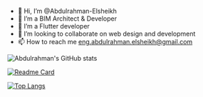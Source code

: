 - 👋 Hi, I’m @Abdulrahman-Elsheikh
- 👀 I’m a BIM Architect & Developer
- 🌱 I’m a Flutter developer
- 💞️ I’m looking to collaborate on web design and development
- 📫 How to reach me eng.abdulrahman.elsheikh@gmail.com

![Abdulrahman's GitHub stats](https://github-readme-stats.vercel.app/api?username=Abdulrahman-Elsheikh&hide=contribs,prs&show_icons=true&theme=github_dark)

[![Readme Card](https://github-readme-stats.vercel.app/api/pin/?username=Abdulrahman-Elsheikh&repo=shop_app)](https://github.com/Abdulrahman-Elsheikh/shop_app)

[![Top Langs](https://github-readme-stats.vercel.app/api/top-langs/?username=Abdulrahman-Elsheikh&layout=compact)](https://github.com/Abdulrahman-Elsheikh/shop_app)

<!---
Abdulrahman-Elsheikh/Abdulrahman-Elsheikh is a ✨ special ✨ repository because its `README.md` (this file) appears on your GitHub profile.
You can click the Preview link to take a look at your changes.
--->
